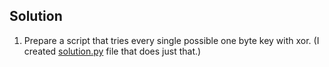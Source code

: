 ## Solution

1. Prepare a script that tries every single possible one byte key with xor. (I created [solution.py](solution.py) file that does just that.)